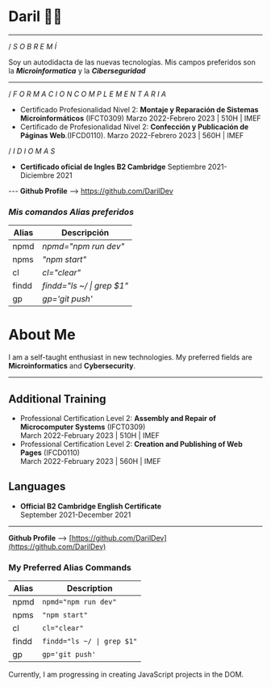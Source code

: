 

<!--
**DarilDev/DarilDev** is a ✨ _special_ ✨ repository because its `README.md` (this file) appears on your GitHub profile.

Here are some ideas to get you started:

- 🔭 I’m currently working on ...
- 🌱 I’m currently learning ...
- 👯 I’m looking to collaborate on ...
- 🤔 I’m looking for help with ...
- 💬 Ask me about ...
- 📫 How to reach me: ...
- 😄 Pronouns: ...
- ⚡ Fun fact: ...
-->
# Daril 👨‍💻
----

/ *S O B R E M Í*

Soy un autodidacta de las
nuevas tecnologías.
Mis campos preferidos son la
***Microinformatica*** y la ***Ciberseguridad***

---

/ *F O R M A C I O N C O M P L E M E N T A R I A*

- Certificado Profesionalidad Nivel 2: **Montaje y Reparación de Sistemas Microinformáticos** (IFCT0309)
Marzo 2022-Febrero 2023  | 510H | IMEF
- Certificado de Profesionalidad Nivel 2: **Confección y Publicación de Páginas Web**.(IFCD0110).
Marzo 2022-Febrero 2023  | 560H | IMEF

/  *I D I O M A S*
- **Certificado oficial de Ingles B2 Cambridge**
Septiembre 2021- Diciembre 2021



--- **Github Profile** --> https://github.com/DarilDev 


 ### *Mis comandos Alias preferidos*
 
| Alias | Descripción | 
| ------ | ------ |  
| npmd  | *npmd="npm run dev"*       |
| npms  | *"npm start"*              |
| cl    | *cl="clear"*               |
| findd | *findd="ls ~/ \| grep $1"* |
| gp    | *gp='git push'*            |



# About Me

I am a self-taught enthusiast in new technologies. My preferred fields are **Microinformatics** and **Cybersecurity**.

---

## Additional Training

- Professional Certification Level 2: **Assembly and Repair of Microcomputer Systems** (IFCT0309)  
   March 2022-February 2023 | 510H | IMEF
- Professional Certification Level 2: **Creation and Publishing of Web Pages** (IFCD0110)  
   March 2022-February 2023 | 560H | IMEF

## Languages
- **Official B2 Cambridge English Certificate**  
   September 2021-December 2021

--- 
**Github Profile** --> [https://github.com/DarilDev](https://github.com/DarilDev)

### My Preferred Alias Commands

| Alias  | Description                 |
| ------ | --------------------------- |
| npmd   | `npmd="npm run dev"`        |
| npms   | `"npm start"`               |
| cl     | `cl="clear"`                |
| findd  | `findd="ls ~/ \| grep $1"`  |"
| gp     | `gp='git push'`             |

Currently, I am progressing in creating JavaScript projects in the DOM.